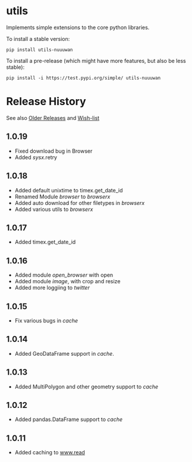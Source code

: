 # utils

Implements simple extensions to the core python libraries.

To install a stable version:

```
pip install utils-nuuuwan
```

To install a pre-release (which might have more features, but also be
less stable):

```
pip install -i https://test.pypi.org/simple/ utils-nuuuwan
```

# Release History
See also [Older Releases](OLDER_RELEASES.md) and [Wish-list](WISHLIST.md)

## 1.0.19

* Fixed download bug in Browser
* Added *sysx*.retry

## 1.0.18

* Added default unixtime to timex.get_date_id
* Renamed Module *browser* to *browserx*
* Added auto download for other filetypes in *browserx*
* Added various utils to *browserx*

## 1.0.17

* Added timex.get_date_id

## 1.0.16

* Added module *open_browser* with open
* Added module *image*, with crop and resize
* Added more loggiing to *twitter*

## 1.0.15

* Fix various bugs in *cache*

## 1.0.14

* Added GeoDataFrame support in *cache*.

## 1.0.13

* Added MultiPolygon and other geometry support to *cache*

## 1.0.12

* Added pandas.DataFrame support to *cache*

## 1.0.11

* Added caching to www.read
